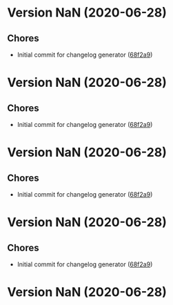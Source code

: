# Version NaN (2020-06-28)

## Chores
* Initial commit for changelog generator ([68f2a9](https://github.com/ankita24/meetup/commit/68f2a93f54cc8fb1d2a398fe3f1d7643e07a477f))

# Version NaN (2020-06-28)

## Chores
* Initial commit for changelog generator ([68f2a9](https://github.com/ankita24/meetup/commit/68f2a93f54cc8fb1d2a398fe3f1d7643e07a477f))

# Version NaN (2020-06-28)

## Chores
* Initial commit for changelog generator ([68f2a9](https://github.com/ankita24/meetup/changelog-generator/commit/68f2a93f54cc8fb1d2a398fe3f1d7643e07a477f))

# Version NaN (2020-06-28)

## Chores
* Initial commit for changelog generator ([68f2a9](https://github.com/jackyef/changelog-generator/commit/68f2a93f54cc8fb1d2a398fe3f1d7643e07a477f))

# Version NaN (2020-06-28)

